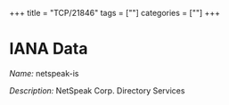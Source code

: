 +++
title = "TCP/21846"
tags = [""]
categories = [""]
+++

# IANA Data

_Name:_ netspeak-is

_Description:_ NetSpeak Corp. Directory Services

